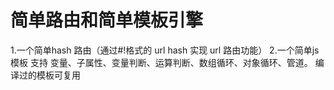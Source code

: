 # 简单路由和简单模板引擎
1.一个简单hash 路由（通过#!格式的 url hash 实现 url 路由功能）
2.一个简单js模板
  支持 变量、子属性、变量判断、运算判断、数组循环、对象循环、管道。  编译过的模板可复用
